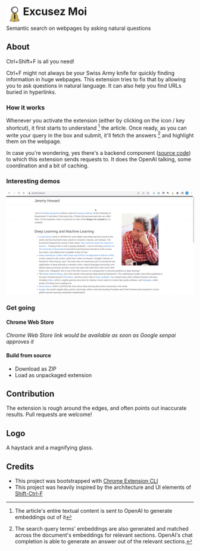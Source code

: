 # <img src="public/icons/icon_48.png" width="45" align="left"> Excusez Moi

Semantic search on webpages by asking natural questions

## About

Ctrl+Shift+F is all you need!

Ctrl+F might not always be your Swiss Army knife for quickly finding information in huge webpages. This extension tries to fix that by allowing you to ask questions in natural language. It can also help you find URLs buried in hyperlinks.

### How it works

Whenever you activate the extension (either by clicking on the icon / key shortcut), it first starts to understand  [^1] the article. Once ready, as you can write your query in the box and submit, it'll fetch the answers [^2] and highlight them on the webpage.

In case you're wondering, yes there's a backend component ([source code](https://github.com/rounakdatta/excusez-moi-proxy)) to which this extension sends requests to. It does the OpenAI talking, some coordination and a bit of caching.

[^1]: The article's entire textual content is sent to OpenAI to generate embeddings out of it
[^2]: The search query terms' embeddings are also generated and matched across the document's embeddings for relevant sections. OpenAI's chat completion is able to generate an answer out of the relevant sections.

### Interesting demos

![searching_for_info](public/demos/jeremy_howard.gif)

### Get going

#### Chrome Web Store
*Chrome Web Store link would be available as soon as Google senpai approves it*

#### Build from source
- Download as ZIP
- Load as unpackaged extension

## Contribution

The extension is rough around the edges, and often points out inaccurate results. Pull requests are welcome!

## Logo

A haystack and a magnifying glass.

## Credits

- This project was bootstrapped with [Chrome Extension CLI](https://github.com/dutiyesh/chrome-extension-cli)
- This project was heavily inspired by the architecture and UI elements of [Shift-Ctrl-F](https://github.com/model-zoo/shift-ctrl-f)
